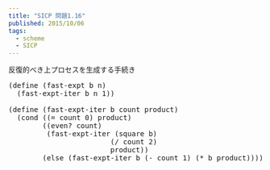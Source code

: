 ```yaml
---
title: "SICP 問題1.16"
published: 2015/10/06
tags:
  - scheme
  - SICP
---
```


<p>反復的べき上プロセスを生成する手続き</p>

<pre class="code lang-scheme" data-lang="scheme" data-unlink><span class="synSpecial">(</span><span class="synStatement">define</span> <span class="synSpecial">(</span>fast-expt b n<span class="synSpecial">)</span>
  <span class="synSpecial">(</span>fast-expt-iter b n <span class="synConstant">1</span><span class="synSpecial">))</span>

<span class="synSpecial">(</span><span class="synStatement">define</span> <span class="synSpecial">(</span>fast-expt-iter b count product<span class="synSpecial">)</span>
  <span class="synSpecial">(</span><span class="synStatement">cond</span> <span class="synSpecial">((</span><span class="synIdentifier">=</span> count <span class="synConstant">0</span><span class="synSpecial">)</span> product<span class="synSpecial">)</span>
        <span class="synSpecial">((</span><span class="synIdentifier">even?</span> count<span class="synSpecial">)</span>
         <span class="synSpecial">(</span>fast-expt-iter <span class="synSpecial">(</span>square b<span class="synSpecial">)</span>
                        <span class="synSpecial">(</span><span class="synIdentifier">/</span> count <span class="synConstant">2</span><span class="synSpecial">)</span>
                        product<span class="synSpecial">))</span>
        <span class="synSpecial">(</span><span class="synStatement">else</span> <span class="synSpecial">(</span>fast-expt-iter b <span class="synSpecial">(</span><span class="synIdentifier">-</span> count <span class="synConstant">1</span><span class="synSpecial">)</span> <span class="synSpecial">(</span><span class="synIdentifier">*</span> b product<span class="synSpecial">)))))</span>
</pre>


